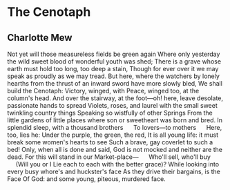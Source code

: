 # The Cenotaph
## Charlotte Mew
Not yet will those measureless fields be green again
Where only yesterday the wild sweet blood of wonderful youth was shed;
There is a grave whose earth must hold too long, too deep a stain,
Though for ever over it we may speak as proudly as we may tread.
But here, where the watchers by lonely hearths from the thrust of an inward
sword have more slowly bled,
We shall build the Cenotaph: Victory, winged, with Peace, winged too, at the
column's head.
And over the stairway, at the foot—oh! here, leave desolate, passionate hands
to spread
Violets, roses, and laurel with the small sweet twinkling country things
Speaking so wistfully of other Springs
From the little gardens of little places where son or sweetheart was born and
bred.
In splendid sleep, with a thousand brothers
     To lovers—to mothers
     Here, too, lies he:
Under the purple, the green, the red,
It is all young life: it must break some women's hearts to see
Such a brave, gay coverlet to such a bed!
Only, when all is done and said,
God is not mocked and neither are the dead.
For this will stand in our Market-place—
     Who'll sell, who'll buy
     (Will you or I
Lie each to each with the better grace)?
While looking into every busy whore's and huckster's face
As they drive their bargains, is the Face
Of God: and some young, piteous, murdered face.